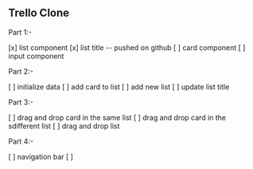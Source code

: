 ## Trello Clone

Part 1:-

[x] list component
[x] list title -- pushed on github
[ ] card component
[ ] input component

Part 2:-

[ ] initialize data
[ ] add card to list
[ ] add new list
[ ] update list title

Part 3:-

[ ] drag and drop card in the same list
[ ] drag and drop card in the sdifferent list
[ ] drag and drop list

Part 4:-

[ ] navigation bar
[ ]
